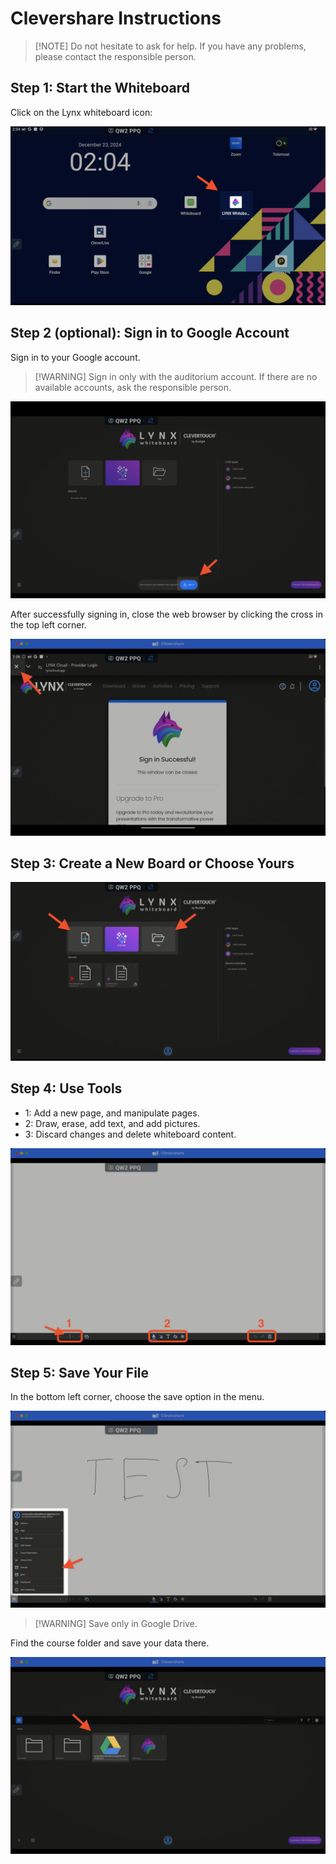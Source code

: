 # Clevershare Instructions

> [!NOTE] Do not hesitate to ask for help.
> If you have any problems, please contact the responsible person.

## Step 1: Start the Whiteboard
Click on the Lynx whiteboard icon:

![Some text](https://github.com/STAER-HPC/computational_class_docs/blob/main/img/clever_share/initial_screen.png?raw=true)

## Step 2 (optional): Sign in to Google Account
Sign in to your Google account.
> [!WARNING] Sign in only with the auditorium account.
> If there are no available accounts, ask the responsible person.


![Some text](https://github.com/STAER-HPC/computational_class_docs/blob/main/img/clever_share/lynx_without_sign.png?raw=true)

After successfully signing in, close the web browser by clicking the cross in the top left corner.

![Some text](https://github.com/STAER-HPC/computational_class_docs/blob/main/img/clever_share/lynx_sign_success.png?raw=true)


## Step 3: Create a New Board or Choose Yours

![Some text](https://github.com/STAER-HPC/computational_class_docs/blob/main/img/clever_share/lynx_with_sign.png?raw=true)

## Step 4: Use Tools

- 1: Add a new page, and manipulate pages.
- 2: Draw, erase, add text, and add pictures.
- 3: Discard changes and delete whiteboard content.

![Some text](https://github.com/STAER-HPC/computational_class_docs/blob/main/img/clever_share/lynx_bord_clean.png?raw=true)

## Step 5: Save Your File

In the bottom left corner, choose the save option in the menu.

![Some text](https://github.com/STAER-HPC/computational_class_docs/blob/main/img/clever_share/lynx_bord_menu.png?raw=true)

> [!WARNING] Save only in Google Drive.

Find the course folder and save your data there.

![Some text](https://github.com/STAER-HPC/computational_class_docs/blob/main/img/clever_share/lynx_storage.png?raw=true)